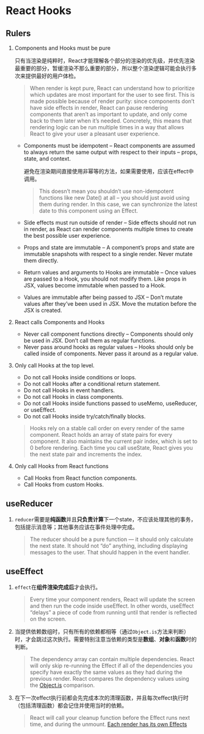 # React Hooks

## Rulers

1. Components and Hooks must be pure
 
    只有当渲染是纯粹时，React才能理解各个部分的渲染的优先级，并优先渲染最重要的部分，暂缓渲染不那么重要的部分，所以整个渲染逻辑可能会执行多次来提供最好的用户体检。
    > When render is kept pure, React can understand how to prioritize which updates are most important for the user to see first. This is made possible because of render purity: since components don’t have side effects in render, React can pause rendering components that aren’t as important to update, and only come back to them later when it’s needed. Concretely, this means that rendering logic can be run multiple times in a way that allows React to give your user a pleasant user experience.

    - Components must be idempotent – React components are assumed to always return the same output with respect to their inputs – props, state, and context.
    
        避免在渲染期间直接使用非幂等的方法，如果需要使用，应该在effect中调用。
        > This doesn’t mean you shouldn’t use non-idempotent functions like new Date() at all – you should just avoid using them during render. In this case, we can synchronize the latest date to this component using an Effect.
    
    - Side effects must run outside of render – Side effects should not run in render, as React can render components multiple times to create the best possible user experience.
    
    - Props and state are immutable – A component’s props and state are immutable snapshots with respect to a single render. Never mutate them directly.
    
    - Return values and arguments to Hooks are immutable – Once values are passed to a Hook, you should not modify them. Like props in JSX, values become immutable when passed to a Hook.
    
    - Values are immutable after being passed to JSX – Don’t mutate values after they’ve been used in JSX. Move the mutation before the JSX is created.

2. React calls Components and Hooks
    - Never call component functions directly – Components should only be used in JSX. Don’t call them as regular functions.
    - Never pass around hooks as regular values – Hooks should only be called inside of components. Never pass it around as a regular value.

1. Only call Hooks at the top level.
    - Do not call Hooks inside conditions or loops.
    - Do not call Hooks after a conditional return statement.
    - Do not call Hooks in event handlers.
    - Do not call Hooks in class components.
    - Do not call Hooks inside functions passed to useMemo, useReducer, or useEffect.
    - Do not call Hooks inside try/catch/finally blocks.
    
    > Hooks rely on a stable call order on every render of the same component. React holds an array of state pairs for every component. It also maintains the current pair index, which is set to 0 before rendering. Each time you call useState, React gives you the next state pair and increments the index. 

2. Only call Hooks from React functions 
    - Call Hooks from React function components.
    - Call Hooks from custom Hooks.

## useReducer

1. `reducer`需要是**纯函数**并且**只负责计算**下一个state，不应该处理其他的事务，包括提示消息等；其他事务应该在事件处理中完成。
    > The reducer should be a pure function — it should only calculate the next state. It should not “do” anything, including displaying messages to the user. That should happen in the event handler.

## useEffect

1. `effect`在**组件渲染完成后**才会执行。
    > Every time your component renders, React will update the screen and then run the code inside useEffect. In other words, useEffect “delays” a piece of code from running until that render is reflected on the screen.

2. 当提供依赖数组时，只有所有的依赖都相等（通过`Object.is`方法来判断）时，才会跳过这次执行。需要特别注意当依赖的类型是**数组**、**对象**和**函数**时的判断。
    > The dependency array can contain multiple dependencies. React will only skip re-running the Effect if all of the dependencies you specify have exactly the same values as they had during the previous render. React compares the dependency values using the [Object.is](https://developer.mozilla.org/en-US/docs/Web/JavaScript/Reference/Global_Objects/Object/is) comparison.

3. 在下一次effect执行前都会先完成本次的清理函数，并且每次effect执行时（包括清理函数）都会记住并使用当时的依赖。
    > React will call your cleanup function before the Effect runs next time, and during the unmount. [Each render has its own Effects](https://react.dev/learn/synchronizing-with-effects#each-render-has-its-own-effects)
